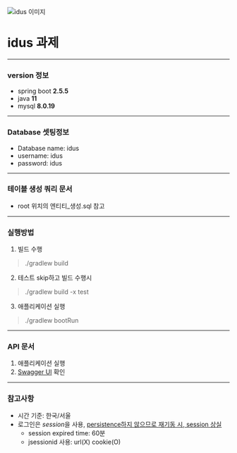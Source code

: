 ![idus 이미지](https://user-images.githubusercontent.com/32761824/138901156-a7fbeccd-a0a2-49af-a06e-9ae2628df7b2.png)
# idus 과제
---
### version 정보
- spring boot **2.5.5**
- java **11**
- mysql **8.0.19**
---
### Database 셋팅정보
- Database name: idus
- username: idus
- password: idus
---
### 테이블 생성 쿼리 문서
- root 위치의 엔티티_생성.sql 참고
---
### 실행방법
1. 빌드 수행  
> ./gradlew build
2. 테스트 skip하고 빌드 수행시
> ./gradlew build -x test
3. 애플리케이션 실행
> ./gradlew bootRun
---
### API 문서
1. 애플리케이션 실행
2. [Swagger UI](http://localhost:8080/swagger-ui/) 확인
---
### 참고사항
- 시간 기준: 한국/서울
- 로그인은 *session*을 사용, <ins>persistence하지 않으므로 재기동 시, session 상실</ins>
  - session expired time: 60분
  - jsessionid 사용: url(X) cookie(O)
